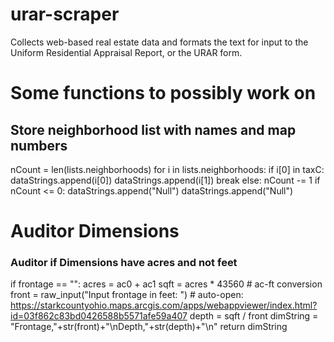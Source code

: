 # urar-scraper
Collects web-based real estate data and formats the text for input to the Uniform Residential Appraisal Report, or the URAR form.

# Some functions to possibly work on

## Store neighborhood list with names and map numbers
nCount = len(lists.neighborhoods)
for i in lists.neighborhoods:
    if i[0] in taxC:
        dataStrings.append(i[0])
        dataStrings.append(i[1])
        break
    else:
        nCount -= 1
if nCount <= 0:
    dataStrings.append("Null")
    dataStrings.append("Null")

# Auditor Dimensions
### Auditor if Dimensions have acres and not feet
if frontage == "":
    acres = ac0 + ac1
    sqft = acres * 43560 # ac-ft conversion
    front = raw_input("Input frontage in feet: ")
    # auto-open: https://starkcountyohio.maps.arcgis.com/apps/webappviewer/index.html?id=03f862c83bd0426588b5571afe59a407
    depth = sqft / front
    dimString = "Frontage,"+str(front)+"\nDepth,"+str(depth)+"\n"
    return dimString

